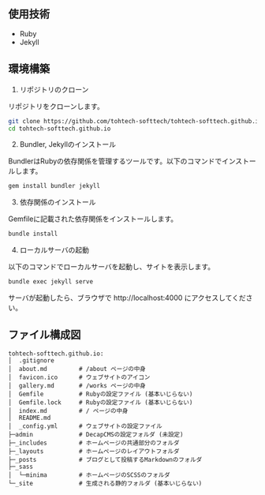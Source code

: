 ## 使用技術
- Ruby
- Jekyll

## 環境構築
1. リポジトリのクローン

リポジトリをクローンします。

```bash
git clone https://github.com/tohtech-softtech/tohtech-softtech.github.io.git
cd tohtech-softtech.github.io
```
2. Bundler, Jekyllのインストール

BundlerはRubyの依存関係を管理するツールです。以下のコマンドでインストールします。

```bash
gem install bundler jekyll
```
3. 依存関係のインストール

Gemfileに記載された依存関係をインストールします。

```bash
bundle install
```

4. ローカルサーバの起動

以下のコマンドでローカルサーバを起動し、サイトを表示します。

```bash
bundle exec jekyll serve
```
サーバが起動したら、ブラウザで http://localhost:4000 にアクセスしてください。

## ファイル構成図
```
tohtech-softtech.github.io:
│  .gitignore
│  about.md         # /about ページの中身
│  favicon.ico      # ウェブサイトのアイコン
│  gallery.md       # /works ページの中身
│  Gemfile          # Rubyの設定ファイル (基本いじらない)
│  Gemfile.lock     # Rubyの設定ファイル (基本いじらない)
│  index.md         # / ページの中身
│  README.md
│  _config.yml      # ウェブサイトの設定ファイル
├─admin             # DecapCMSの設定フォルダ (未設定)
├─_includes         # ホームページの共通部分のフォルダ
├─_layouts          # ホームページのレイアウトフォルダ
├─_posts            # ブログとして投稿するMarkdownのフォルダ
├─_sass
│  └─minima         # ホームページのSCSSのフォルダ
└─_site             # 生成される静的フォルダ (基本いじらない)
```
